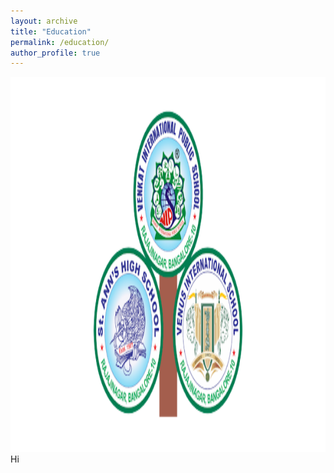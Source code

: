 ```yaml
---
layout: archive
title: "Education"
permalink: /education/
author_profile: true
---
```


<div class="row">
  <div class="col-md-4" markdown="1">
    <img height="600px" class="center-block" src="/images/10STD.png">
  </div>
  <div class="col-md-8" markdown="1">
    Hi
  </div>
</div>
